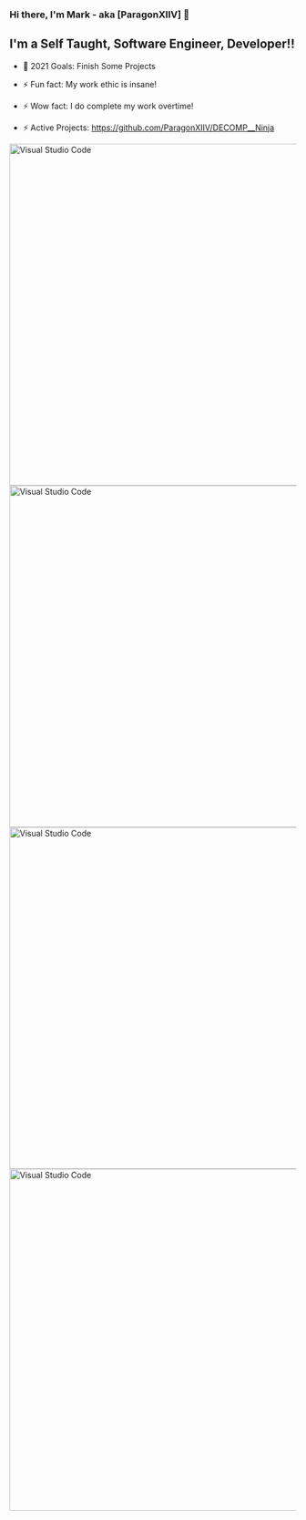 ### Hi there, I'm Mark - aka [ParagonXIIV] 👋


## I'm a Self Taught, Software Engineer, Developer!!
- 🥅 2021 Goals: Finish Some Projects
- ⚡ Fun fact: My work ethic is insane!
- ⚡ Wow fact: I do complete my work overtime!

- ⚡ Active Projects: https://github.com/ParagonXIIV/DECOMP__Ninja

<img align="left" alt="Visual Studio Code" width="800px" height="600px" src="https://i.ibb.co/M1vxSDd/249121.png" />

<img align="left" alt="Visual Studio Code" width="800px" height="600px" src="https://i.ibb.co/tDmH4hB/Ninja.png" />

<img align="left" alt="Visual Studio Code" width="800px" height="600px" src="https://i.ibb.co/MMffZNV/Xbox-Ninja-Gaiden-Black-for-North-American-press.jpg" />

<img align="left" alt="Visual Studio Code" width="800px" height="600px" src="https://i.ibb.co/NrvY2zF/Ninja-Gaiden-II-2008-03-20-Disc.jpg" />

<br />


<br />
<br />
